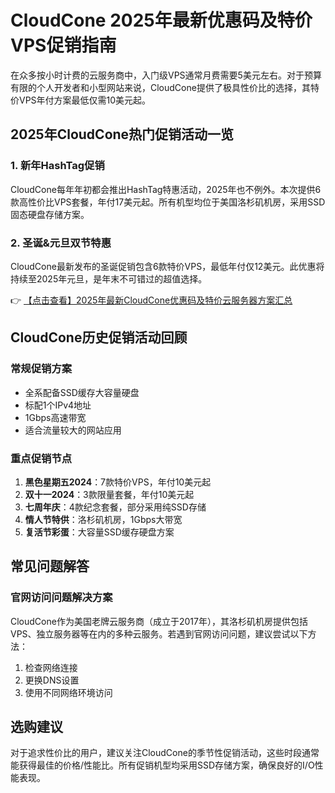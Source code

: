 # CloudCone 2025年最新优惠码及特价VPS促销指南

在众多按小时计费的云服务商中，入门级VPS通常月费需要5美元左右。对于预算有限的个人开发者和小型网站来说，CloudCone提供了极具性价比的选择，其特价VPS年付方案最低仅需10美元起。

## 2025年CloudCone热门促销活动一览

### 1. 新年HashTag促销
CloudCone每年年初都会推出HashTag特惠活动，2025年也不例外。本次提供6款高性价比VPS套餐，年付17美元起。所有机型均位于美国洛杉矶机房，采用SSD固态硬盘存储方案。

### 2. 圣诞&元旦双节特惠
CloudCone最新发布的圣诞促销包含6款特价VPS，最低年付仅12美元。此优惠将持续至2025年元旦，是年末不可错过的超值选择。

👉 [【点击查看】2025年最新CloudCone优惠码及特价云服务器方案汇总](https://bit.ly/Cloudcone)

## CloudCone历史促销活动回顾

### 常规促销方案
- 全系配备SSD缓存大容量硬盘
- 标配1个IPv4地址
- 1Gbps高速带宽
- 适合流量较大的网站应用

### 重点促销节点
1. **黑色星期五2024**：7款特价VPS，年付10美元起
2. **双十一2024**：3款限量套餐，年付10美元起
3. **七周年庆**：4款纪念套餐，部分采用纯SSD存储
4. **情人节特供**：洛杉矶机房，1Gbps大带宽
5. **复活节彩蛋**：大容量SSD缓存硬盘方案

## 常见问题解答

### 官网访问问题解决方案
CloudCone作为美国老牌云服务商（成立于2017年），其洛杉矶机房提供包括VPS、独立服务器等在内的多种云服务。若遇到官网访问问题，建议尝试以下方法：
1. 检查网络连接
2. 更换DNS设置
3. 使用不同网络环境访问

## 选购建议
对于追求性价比的用户，建议关注CloudCone的季节性促销活动，这些时段通常能获得最佳的价格/性能比。所有促销机型均采用SSD存储方案，确保良好的I/O性能表现。